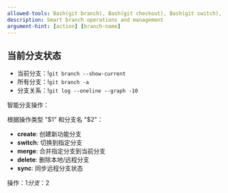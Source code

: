 ```yaml
---
allowed-tools: Bash(git branch), Bash(git checkout), Bash(git switch), Bash(git merge), Bash(git rebase)
description: Smart branch operations and management
argument-hint: [action] [branch-name]
---
```


## 当前分支状态
- 当前分支：!`git branch --show-current`
- 所有分支：!`git branch -a`
- 分支关系：!`git log --oneline --graph -10`

智能分支操作：

根据操作类型 "$1" 和分支名 "$2"：
- **create**: 创建新功能分支
- **switch**: 切换到指定分支
- **merge**: 合并指定分支到当前分支
- **delete**: 删除本地/远程分支
- **sync**: 同步远程分支状态

操作：$1
分支：$2
